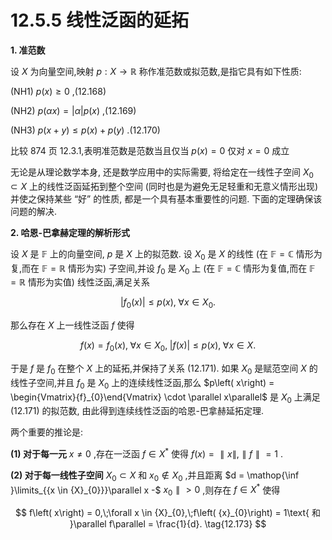 # 12.5.5 线性泛函的延拓

**1. 准范数**

设 $X$ 为向量空间,映射 $p : X \rightarrow  \mathbb{R}$ 称作准范数或拟范数,是指它具有如下性质:

(NH1) $p\left( x\right)  \geq  0$ ,(12.168)

(NH2) $p\left( {\alpha x}\right)  = \left| \alpha \right| p\left( x\right)$ ,(12.169)

(NH3) $p\left( {x + y}\right)  \leq  p\left( x\right)  + p\left( y\right)$ .(12.170)

比较 874 页 12.3.1,表明准范数是范数当且仅当 $p\left( x\right)  = 0$ 仅对 $x = 0$ 成立

无论是从理论数学本身, 还是数学应用中的实际需要, 将给定在一线性子空间 ${X}_{0} \subset  X$ 上的线性泛函延拓到整个空间 (同时也是为避免无足轻重和无意义情形出现) 并使之保持某些 “好” 的性质, 都是一个具有基本重要性的问题. 下面的定理确保该问题的解决.

**2. 哈恩-巴拿赫定理的解析形式**

设 $X$ 是 $\mathbb{F}$ 上的向量空间, $p$ 是 $X$ 上的拟范数. 设 ${X}_{0}$ 是 $X$ 的线性 (在 $\mathbb{F} = \mathbb{C}$ 情形为复,而在 $\mathbb{F} = \mathbb{R}$ 情形为实) 子空间,并设 ${f}_{0}$ 是 ${X}_{0}$ 上 (在 $\mathbb{F} = \mathbb{C}$ 情形为复值,而在 $\mathbb{F} = \mathbb{R}$ 情形为实值) 线性泛函,满足关系

$$
\left| {{f}_{0}\left( x\right) }\right|  \leq  p\left( x\right) ,\;\forall x \in  {X}_{0}. \tag{12.171}
$$

那么存在 $X$ 上一线性泛函 $f$ 使得

$$
f\left( x\right)  = {f}_{0}\left( x\right) ,\;\forall x \in  {X}_{0},\;\left| {f\left( x\right) }\right|  \leq  p\left( x\right) ,\;\forall x \in  X. \tag{12.172}
$$

于是 $f$ 是 ${f}_{0}$ 在整个 $X$ 上的延拓,并保持了关系 (12.171). 如果 ${X}_{0}$ 是赋范空间 $X$ 的线性子空间,并且 ${f}_{0}$ 是 ${X}_{0}$ 上的连续线性泛函,那么 $p\left( x\right)  = \begin{Vmatrix}{f}_{0}\end{Vmatrix} \cdot  \parallel x\parallel$ 是 ${X}_{0}$ 上满足 (12.171) 的拟范数, 由此得到连续线性泛函的哈恩-巴拿赫延拓定理.

两个重要的推论是:

**(1) 对于每一元** $x \neq  0$ ,存在一泛函 $f \in  {X}^{ * }$ 使得 $f\left( x\right)  = \parallel x\parallel ,\parallel f\parallel  = 1$ .

**(2) 对于每一线性子空间** ${X}_{0} \subset  X$ 和 ${x}_{0} \notin  {X}_{0}$ ,并且距离 $d = \mathop{\inf }\limits_{{x \in  {X}_{0}}}\parallel x -$ ${x}_{0}\parallel  > 0$ ,则存在 $f \in  {X}^{ * }$ 使得

$$
f\left( x\right)  = 0,\;\forall x \in  {X}_{0},\;f\left( {x}_{0}\right)  = 1\text{ 和 }\parallel f\parallel  = \frac{1}{d}. \tag{12.173}
$$
